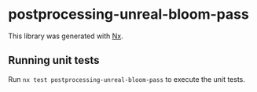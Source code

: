 # postprocessing-unreal-bloom-pass

This library was generated with [Nx](https://nx.dev).

## Running unit tests

Run `nx test postprocessing-unreal-bloom-pass` to execute the unit tests.
